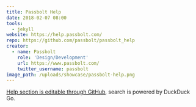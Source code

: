 ```yaml
---
title: Passbolt Help
date: 2018-02-07 08:00
tools:
  - jekyll
website: https://help.passbolt.com/
repo: https://github.com/passbolt/passbolt_help
creator:
  - name: Passbolt
    role: 'Design/Development'
    url: https://www.passbolt.com/
    twitter_username: passbolt
image_path: /uploads/showcase/passbolt-help.png
---
```


[Help section is editable through GitHub](https://medium.com/passbolt/help-me-jekyll-1ac075d75d28), search is powered by DuckDuck Go.

